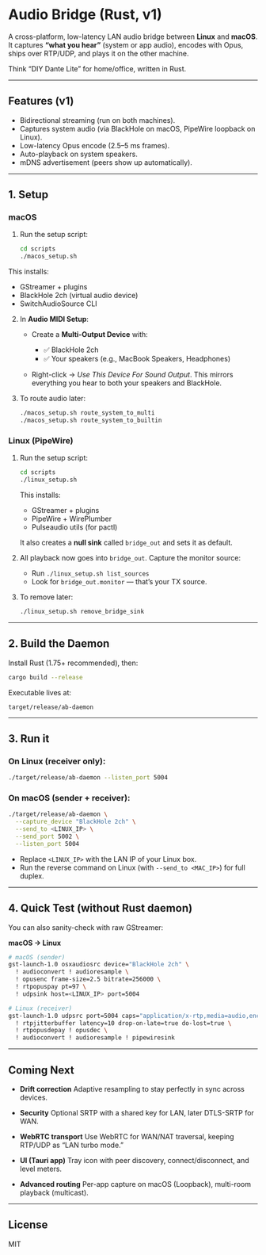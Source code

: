 # Audio Bridge (Rust, v1)

A cross-platform, low-latency LAN audio bridge between **Linux** and **macOS**.  
It captures **“what you hear”** (system or app audio), encodes with Opus, ships over RTP/UDP, and plays it on the other machine.

Think “DIY Dante Lite” for home/office, written in Rust.

---

## Features (v1)
- Bidirectional streaming (run on both machines).
- Captures system audio (via BlackHole on macOS, PipeWire loopback on Linux).
- Low-latency Opus encode (2.5–5 ms frames).
- Auto-playback on system speakers.
- mDNS advertisement (peers show up automatically).

---

## 1. Setup

### macOS
1. Run the setup script:
   ```bash
   cd scripts
   ./macos_setup.sh
    ```

This installs:

* GStreamer + plugins
* BlackHole 2ch (virtual audio device)
* SwitchAudioSource CLI

2. In **Audio MIDI Setup**:

   * Create a **Multi-Output Device** with:

     * ✅ BlackHole 2ch
     * ✅ Your speakers (e.g., MacBook Speakers, Headphones)
   * Right-click → *Use This Device For Sound Output*.
     This mirrors everything you hear to both your speakers and BlackHole.

3. To route audio later:

   ```bash
   ./macos_setup.sh route_system_to_multi
   ./macos_setup.sh route_system_to_builtin
   ```

### Linux (PipeWire)

1. Run the setup script:

   ```bash
   cd scripts
   ./linux_setup.sh
   ```

   This installs:

   * GStreamer + plugins
   * PipeWire + WirePlumber
   * Pulseaudio utils (for pactl)

   It also creates a **null sink** called `bridge_out` and sets it as default.

2. All playback now goes into `bridge_out`. Capture the monitor source:

   * Run `./linux_setup.sh list_sources`
   * Look for `bridge_out.monitor` — that’s your TX source.

3. To remove later:

   ```bash
   ./linux_setup.sh remove_bridge_sink
   ```

---

## 2. Build the Daemon

Install Rust (1.75+ recommended), then:

```bash
cargo build --release
```

Executable lives at:

```
target/release/ab-daemon
```

---

## 3. Run it

### On Linux (receiver only):

```bash
./target/release/ab-daemon --listen_port 5004
```

### On macOS (sender + receiver):

```bash
./target/release/ab-daemon \
  --capture_device "BlackHole 2ch" \
  --send_to <LINUX_IP> \
  --send_port 5002 \
  --listen_port 5004
```

* Replace `<LINUX_IP>` with the LAN IP of your Linux box.
* Run the reverse command on Linux (with `--send_to <MAC_IP>`) for full duplex.

---

## 4. Quick Test (without Rust daemon)

You can also sanity-check with raw GStreamer:

**macOS → Linux**

```bash
# macOS (sender)
gst-launch-1.0 osxaudiosrc device="BlackHole 2ch" \
  ! audioconvert ! audioresample \
  ! opusenc frame-size=2.5 bitrate=256000 \
  ! rtpopuspay pt=97 \
  ! udpsink host=<LINUX_IP> port=5004

# Linux (receiver)
gst-launch-1.0 udpsrc port=5004 caps="application/x-rtp,media=audio,encoding-name=OPUS,clock-rate=48000,pt=97" \
  ! rtpjitterbuffer latency=10 drop-on-late=true do-lost=true \
  ! rtpopusdepay ! opusdec \
  ! audioconvert ! audioresample ! pipewiresink
```

---

## Coming Next

* **Drift correction**
  Adaptive resampling to stay perfectly in sync across devices.

* **Security**
  Optional SRTP with a shared key for LAN, later DTLS-SRTP for WAN.

* **WebRTC transport**
  Use WebRTC for WAN/NAT traversal, keeping RTP/UDP as “LAN turbo mode.”

* **UI (Tauri app)**
  Tray icon with peer discovery, connect/disconnect, and level meters.

* **Advanced routing**
  Per-app capture on macOS (Loopback), multi-room playback (multicast).

---

## License

MIT

```

